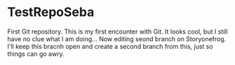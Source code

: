 # TestRepoSeba
First Git repository.
This is my first encounter with Git.
It looks cool, but I still have no clue what I am doing...
Now editing seond branch on Storyonefrog.
I'll keep this bracnh open and create a second branch from this, just so things can go awry.
